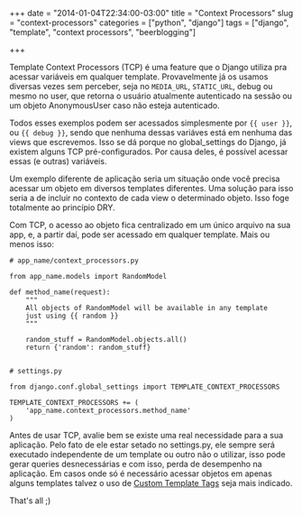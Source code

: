 +++
date = "2014-01-04T22:34:00-03:00"
title = "Context Processors"
slug = "context-processors"
categories = ["python",	"django"]
tags = ["django", "template", "context processors", "beerblogging"]

+++

Template Context Processors (TCP) é uma feature que o Django utiliza pra acessar variáveis em qualquer template. Provavelmente já os usamos diversas vezes sem perceber, seja no ``MEDIA_URL``, ``STATIC_URL``, debug ou mesmo no user, que retorna o usuário atualmente autenticado na sessão ou um objeto AnonymousUser caso não esteja autenticado.

Todos esses exemplos podem ser acessados simplesmente por ``{{ user }}``, ou ``{{ debug }}``, sendo que nenhuma dessas variáves está em nenhuma das views que escrevemos. Isso se dá porque no global_settings do Django, já existem alguns TCP pré-configurados. Por causa deles, é possível acessar essas (e outras) variáveis.

Um exemplo diferente de aplicação seria um situação onde você precisa acessar um objeto em diversos templates diferentes. Uma solução para isso seria a de incluir no contexto de cada view o determinado objeto. Isso foge totalmente ao princípio DRY.

Com TCP, o acesso ao objeto fica centralizado em um único arquivo na sua app, e, a partir daí, pode ser acessado em qualquer template. Mais ou menos isso:

```
# app_name/context_processors.py

from app_name.models import RandomModel

def method_name(request):
    """
    All objects of RandomModel will be available in any template
    just using {{ random }}
    """

    random_stuff = RandomModel.objects.all()
    return {'random': random_stuff}
```

```

# settings.py

from django.conf.global_settings import TEMPLATE_CONTEXT_PROCESSORS

TEMPLATE_CONTEXT_PROCESSORS += (
    'app_name.context_processors.method_name'
)
```

Antes de usar TCP, avalie bem se existe uma real necessidade para a sua aplicação. Pelo fato de ele estar setado no settings.py, ele sempre será executado independente de um template ou outro não o utilizar, isso pode gerar queries desnecessárias e com isso, perda de desempenho na aplicação. Em casos onde só é necessário acessar objetos em apenas alguns templates talvez o uso de [Custom Template Tags](https://docs.djangoproject.com/en/dev/howto/custom-template-tags/) seja mais indicado.

That's all ;)
